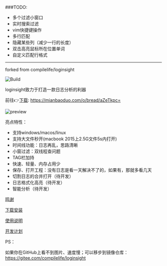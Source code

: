 
###TODO:

* 多个过滤小窗口
* 实时搜索过滤
* vim快捷键操作
* 多行匹配
* 隐藏某些列（减少一行的长度）
* 双击高亮鼠标所在位置单词
* 自定义匹配行格式



--------------------------------------------------------------
forked from compilelife/loginsight

![Build](https://github.com/compilelife/loginsight/workflows/Build/badge.svg)

loginsight致力于打造一款日志分析的利器

前往👉[下载](https://mianbaoduo.com/o/bread/aZeTkpc=): https://mianbaoduo.com/o/bread/aZeTkpc=

![preview](https://s1.ax1x.com/2020/06/26/Ns3XGQ.png)

亮点特性：

- 支持windows/macos/linux
- 支持大文件秒开(macbook 2015上2.5G文件5s内打开)
- 时间线功能：日志再乱，思路清晰
- 小窗过滤：双线程查问题
- TAG栏加持
- 快速、轻量、内存占用少
- 保存、打开工程：没有日志是看一天解决不了的，如果有，那就多看几天
- 切割日志的合并打开（待开发）
- 日志格式化高亮（待开发）
- 智能分析（待开发）



[鸣谢](https://github.com/compilelife/loginsight/wiki)

[下载安装](https://github.com/compilelife/loginsight/wiki/下载安装)

[使用说明](https://github.com/compilelife/loginsight/wiki/使用说明)

[开发计划](https://github.com/compilelife/loginsight/projects/1)



PS：

如果你在GitHub上看不到图片、速度慢；可以移步到镜像仓库：https://gitee.com/compilelife/loginsight

